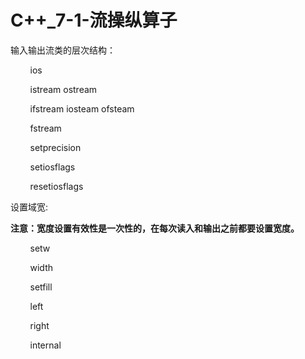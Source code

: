  # C++_7-1-流操纵算子

 输入输出流类的层次结构：

&nbsp;&nbsp;&nbsp;&nbsp;&nbsp;&nbsp;&nbsp;&nbsp;ios

&nbsp;&nbsp;&nbsp;&nbsp;&nbsp;&nbsp;&nbsp;&nbsp;istream ostream 

&nbsp;&nbsp;&nbsp;&nbsp;&nbsp;&nbsp;&nbsp;&nbsp;ifstream iosteam ofsteam 

&nbsp;&nbsp;&nbsp;&nbsp;&nbsp;&nbsp;&nbsp;&nbsp;fstream

&nbsp;&nbsp;&nbsp;&nbsp;&nbsp;&nbsp;&nbsp;&nbsp;setprecision

&nbsp;&nbsp;&nbsp;&nbsp;&nbsp;&nbsp;&nbsp;&nbsp;setiosflags

&nbsp;&nbsp;&nbsp;&nbsp;&nbsp;&nbsp;&nbsp;&nbsp;resetiosflags

设置域宽:

**注意：宽度设置有效性是一次性的，在每次读入和输出之前都要设置宽度。**

&nbsp;&nbsp;&nbsp;&nbsp;&nbsp;&nbsp;&nbsp;&nbsp;setw

&nbsp;&nbsp;&nbsp;&nbsp;&nbsp;&nbsp;&nbsp;&nbsp;width

&nbsp;&nbsp;&nbsp;&nbsp;&nbsp;&nbsp;&nbsp;&nbsp;setfill

&nbsp;&nbsp;&nbsp;&nbsp;&nbsp;&nbsp;&nbsp;&nbsp;left

&nbsp;&nbsp;&nbsp;&nbsp;&nbsp;&nbsp;&nbsp;&nbsp;right

&nbsp;&nbsp;&nbsp;&nbsp;&nbsp;&nbsp;&nbsp;&nbsp;internal